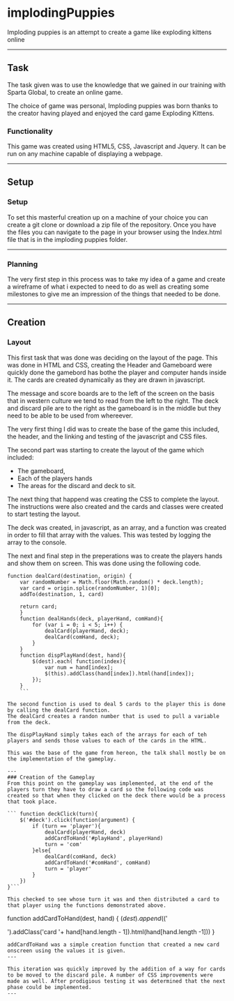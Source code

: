 # implodingPuppies
Imploding puppies is an attempt to create a game like exploding kittens online

----
## Task
The task given was to use the knowledge that we gained in our training with Sparta Global, to create an online game. 

The choice of game was personal, Imploding puppies was born thanks to the creator having played and enjoyed the card game Exploding Kittens. 


### Functionality 
This game was created using HTML5, CSS, Javascript and Jquery. 
It can be run on any machine capable of displaying a webpage. 

________

## Setup 
### Setup
To set this masterful creation up on a machine of your choice you can create a git clone or download a zip file of the repository. Once you have the files you can navigate to the page in your browser using the Index.html file that is in the imploding puppies folder.

___________________


### Planning
The very first step in this process was to take my idea of a game and create a wireframe of what i expected to need to do as well as creating some milestones to give me an impression of the things that needed to be done. 

___________________

## Creation
### Layout 
This first task that was done was deciding on the layout of the page. This was done in HTML and CSS, creating the Header and Gameboard were quickly done the gamebord has bothe the player and computer hands inside it. The cards are created dynamically as they are drawn in javascript.

The message and score boards are to the left of the screen on the basis that in western culture we tend to read from the left to the right. The deck and discard pile are to the right as the gameboard is in the middle but they need to be able to be used from whereever. 

The very first thing I did was to create the base of the game this included, the header, and the linking and testing of the javascript and CSS files. 

The second part was starting to create the layout of the game which included:

* The gameboard, 
* Each of the players hands 
* The areas for the discard and deck to sit. 

The next thing that happend was creating the CSS to complete the layout. The instructions were also created and the cards and classes were created to start testing the layout.

The deck was created, in javascript, as an array, and a function was created in order to fill that array with the values. This was tested by logging the array to the console.

The next and final step in the preperations was to create the players hands and show them on screen. 
This was done using the following code. 

``` 
function dealCard(destination, origin) {		
 	var randomNumber = Math.floor(Math.random() * deck.length);
 	var card = origin.splice(randomNumber, 1)[0];
 	addTo(destination, 1, card)
 
 	return card;
 	}
 	function dealHands(deck, playerHand, comHand){
 		for (var i = 0; i < 5; i++) {
 			dealCard(playerHand, deck);
 			dealCard(comHand, deck);
 		}
 	}
 	function dispPlayHand(dest, hand){
 		$(dest).each( function(index){
 			var num = hand[index];
 			$(this).addClass(hand[index]).html(hand[index]);
 		});	
 	}
 	```

The second function is used to deal 5 cards to the player this is done by calling the dealCard function. 
The dealCard creates a randon number that is used to pull a variable  from the deck.

The dispPlayHand simply takes each of the arrays for each of teh players and sends those values to each of the cards in the HTML. 

This was the base of the game from hereon, the talk shall mostly be on the implementation of the gameplay.
 
---  
### Creation of the Gameplay
From this point on the gameplay was implemented, at the end of the players turn they have to draw a card so the following code was created so that when they clicked on the deck there would be a process that took place. 

``` function deckClick(turn){
	$('#deck').click(function(argument) {
		if (turn == 'player'){
			dealCard(playerHand, deck)
			addCardToHand('#playHand', playerHand)
			turn = 'com'
		}else{
			dealCard(comHand, deck)
			addCardToHand('#comHand', comHand)
			turn = 'player'
		}
	})
}```

This checked to see whose turn it was and then distributed a card to that player using the functions demonstrated above.

```
function addCardToHand(dest, hand) {
		$(dest).append($('<div></div>').addClass('card '+ hand[hand.length - 1]).html(hand[hand.length -1]))
	}
```
addCardToHand was a simple creation function that created a new card onscreen using the values it is given.
---

This iteration was quickly improved by the addition of a way for cards to be moved to the discard pile. A number of CSS improvements were made as well. After prodigious testing it was determined that the next phase could be implemented.
---


